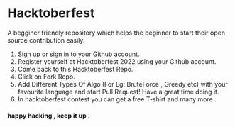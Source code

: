 # Hacktoberfest
A begginer friendly repository which helps the beginner to start their open source contribution easily. 
1. Sign up or sign in to your Github account. 
2. Register yourself at Hacktoberfest 2022 using your Github account.
3. Come back to this Hacktoberfest Repo.
4. Click on Fork Repo.
5. Add Different Types Of Algo (For Eg: BruteForce , Greedy etc) with your favourite language and start Pull Request! Have a great time doing it. 
6. In hacktoberfest contest you can get a free T-shirt and many more . 
#### happy hacking , keep it up .
